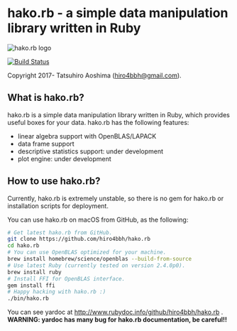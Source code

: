# hako.rb - a simple data manipulation library written in Ruby
![hako.rb logo](https://rawgit.com/hiro4bbh/hako.rb/master/icon_title.svg)

[![Build Status](https://travis-ci.org/hiro4bbh/hako.rb.svg?branch=master)](https://travis-ci.org/hiro4bbh/hako.rb)

Copyright 2017- Tatsuhiro Aoshima (hiro4bbh@gmail.com).

## What is hako.rb?
hako.rb is a simple data manipulation library written in Ruby, which
provides useful boxes for your data.
hako.rb has the following features:

- linear algebra support with OpenBLAS/LAPACK
- data frame support
- descriptive statistics support: under development
- plot engine: under development

## How to use hako.rb?
Currently, hako.rb is extremely unstable, so there is no gem for hako.rb
or installation scripts for deployment.

You can use hako.rb on macOS from GitHub, as the following:

```bash
# Get latest hako.rb from GitHub.
git clone https://github.com/hiro4bbh/hako.rb
cd hako.rb
# You can use OpenBLAS optimized for your machine.
brew install homebrew/science/openblas --build-from-source
# Use latest Ruby (currently tested on version 2.4.0p0).
brew install ruby
# Install FFI for OpenBLAS interface.
gem install ffi
# Happy hacking with hako.rb :)
./bin/hako.rb
```

You can see yardoc at http://www.rubydoc.info/github/hiro4bbh/hako.rb .
__WARNING: yardoc has many bug for hako.rb documentation, be careful!!__
